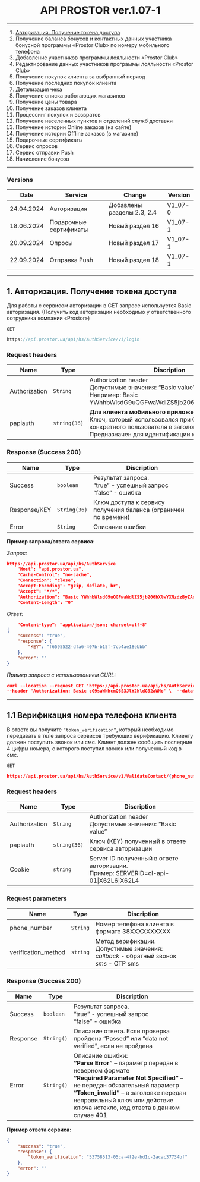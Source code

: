# <center> **API PROSTOR ver.1.07-1** </center>
---
1. [Авторизация. Получение токена доступа](#title1)
2. Получение баланса бонусов и контактных данных участника бонусной программы «Prostor Club» по номеру мобильного телефона
3. Добавление участников программы лояльности «Prostor Club»
4. Редактирование данных участников программы лояльности «Prostor Club»
5. Получение покупок клиента за выбранный период
6. Получение последних покупок клиента 
7. Детализация чека
8. Получение списка работающих магазинов
9.  Получение цены товара
10. Получение заказов клиента
11. Процессинг покупок и возвратов
12. Получение населенных пунктов и отделений служб доставки
13. Получение истории Online заказов (на сайте)
14. Получение истории Offline заказов (в магазине)  
15. Подарочные сертификаты
16. Сервис опросов
17. Сервис отправки Push
18. Начисление бонусов
---
### Versions
Date| Service| Change| Version
------------ | ------------- | ------------- | -------------
24.04.2024 | Авторизация | Добавлены разделы 2.3, 2.4 | V1_07-0
18.06.2024 | Подарочные сертификаты | Новый раздел 16 | V1_07-1
20.09.2024 | Опросы | Новый раздел 17 | V1_07-1
22.09.2024 | Отправка Push | Новый раздел 18 | V1_07-1
---
## <a id="title1"> 1. Авторизация. Получение токена доступа </a>
Для работы с сервисом авторизации в GET запросе используется Basic авторизация.
(Получить код авторизации необходимо у ответственного сотрудника компании «Prostor»)

`GET`
```js
https://api.prostor.ua/api/hs/AuthService/v1/login
```
### Request headers
Name| Type| Discription
------------ | ------------ | ------------
Authorization | `String` | Authorization header <br> Допустимые значения: “Basic value”. <br> Например: Basic YWhhbWlsdG9uQGFwaWdlZS5jb206bXlwYXNzdzByZAo 
papiauth | `string(36)` | **Для клиента мобильного приложения**. <br> Ключ, который использовался при ОТП авторизации конкретного пользователя в заголовке papiauth. Предназначен для идентификации клиента.


### Response (Success 200)
Name| Type| Discription
------------ | ------------ | ------------
Success | `boolean` | Результат запроса. <br> “true” - успешный запрос <br> “false” - ошибка
Response/KEY | `String(36)` | Ключ доступа к сервису получения баланса (ограничен по времени)
Error | `String` | Описание ошибки

**Пример запроса/ответа сервиса:**

*Запрос:*
```json
https://api.prostor.ua/api/hs/AuthService
    "Host": "api.prostor.ua",
    "Cache-Control": "no-cache",
    "Connection": "close",
    "Accept-Encoding": "gzip, deflate, br",
    "Accept": "*/*",
    "Authorization": "Basic YWhhbWlsdG9uQGFwaWdlZS5jb206bXlwYXNzdzByZAo ",
    "Content-Length": "0"
```
*Ответ:*
```json
    "Content-type": "application/json; charset=utf-8"
{
    "success": "true",
    "response": {
        "KEY": "f6595522-dfa6-407b-b15f-7cb4ae18ebbb"
    },
    "error": ""
}
```
*Пример запроса с использованием CURL:*
```json
curl --location --request GET 'https://api.prostor.ua/api/hs/AuthService/v1/login' \
--header 'Authorization: Basic cG9saWNhcmQ6S3JlY2hldG92aWNo' \  --data-raw
```
---
## 1.1 Верификация номера телефона клиента
В ответе вы получите `“token_verification”`, который необходимо передавать в теле запроса сервисов требующих верификацию. 
Клиенту должен поступить звонок или смс. Клиент должен сообщить последние 4 цифры номера, с которого поступил звонок или полученный код в смс.

`GET`
```json
https://api.prostor.ua/api/hs/AuthService/v1/ValidateContact/{phone_number}/{verification method}
```
### Request headers
Name| Type| Discription
------------ | ------------ | ------------
Authorization | `String` | Authorization header <br> Допустимые значения: “Basic value” 
papiauth | `string(36)` | Ключ (KEY) полученный в ответе сервиса авторизации
Cookie | `string` | Server ID полученный в ответе авторизации. <br> Пример: SERVERID=cl-api-01\|X62L6\|X62L4

### Request parameters
Name| Type| Discription
------------ | ------------ | ------------
phone_number | `String` | Номер телефона клиента в формате 38ХХХХХХХХХХ 
verification_method | `string` | Метод верификации. Допустимые значения: <br> *callback* - обратный звонок <br> *sms* -  OTP sms

### Response (Success 200)
Name| Type| Discription
------------ | ------------ | ------------
Success | `boolean` | Результат запроса. <br> “true” - успешный запрос <br> “false” - ошибка
Response | `String()` | Описание ответа. Если проверка пройдена “Passed” или “data not verified”, если не пройдена
Error | `String()` | Описание ошибки: <br> **“Parse Error”** – параметр передан в неверном формате <br> **“Required Parameter Not Specified”** – не передан обязательный параметр <br> **“Token_invalid”** – в заголовке передан неправильный ключ или действие ключа истекло, код ответа в данном случае 401

**Пример ответа сервиса:**
```json
{
    "success": "true",
    "response": {
        "token_verification": "53758513-05ca-4f2e-bd1c-2acac37734bf"
    },
    "error": ""
}
```
